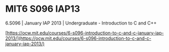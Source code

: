 # MIT6 S096 IAP13
6.S096 | January IAP 2013 | Undergraduate - Introduction to C and C++

[https://ocw.mit.edu/courses/6-s096-introduction-to-c-and-c-january-iap-2013/](https://ocw.mit.edu/courses/6-s096-introduction-to-c-and-c-january-iap-2013/)
